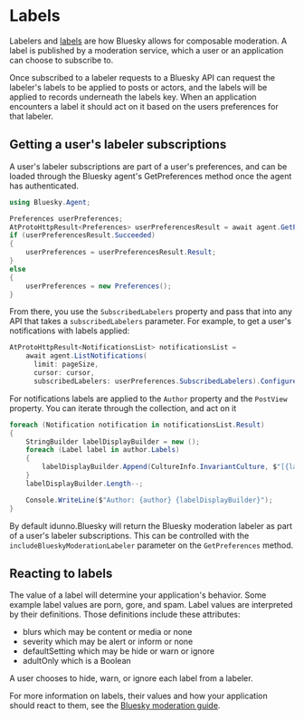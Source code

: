 # <a name="labels">Labels</a>
Labelers and [labels](https://docs.bsky.app/docs/advanced-guides/moderation) are how Bluesky allows for composable moderation.
A label is published by a moderation service, which a user or an application can choose to subscribe to.

Once subscribed to a labeler requests to a Bluesky API can request the labeler's labels to be applied to posts or actors,
and the labels will be applied to records underneath the labels key. When an application encounters a label it should act on it based on
the users preferences for that labeler.

## <a name="labelSubscriptions">Getting a user's labeler subscriptions</a>
A user's labeler subscriptions are part of a user's preferences, and can be loaded through the Bluesky agent's GetPreferences method once
the agent has authenticated.

```c#
using Bluesky.Agent;

Preferences userPreferences;
AtProtoHttpResult<Preferences> userPreferencesResult = await agent.GetPreferences();
if (userPreferencesResult.Succeeded)
{
    userPreferences = userPreferencesResult.Result;
}
else
{
    userPreferences = new Preferences();
}
````

From there, you use the `SubscribedLabelers` property and pass that into any API that takes a `subscribedLabelers` parameter.
For example, to get a user's notifications with labels applied:

```c#
AtProtoHttpResult<NotificationsList> notificationsList =
    await agent.ListNotifications(
      limit: pageSize,
      cursor: cursor,
      subscribedLabelers: userPreferences.SubscribedLabelers).ConfigureAwait(false);
```

For notifications labels are applied to the `Author` property and the `PostView` property. You can iterate through the collection, and act on it

```c#
foreach (Notification notification in notificationsList.Result)
{
    StringBuilder labelDisplayBuilder = new ();
    foreach (Label label in author.Labels)
    {
        labelDisplayBuilder.Append(CultureInfo.InvariantCulture, $"[{label.Value}] ");
    }
    labelDisplayBuilder.Length--;

    Console.WriteLine($"Author: {author} {labelDisplayBuilder}");
}
```

By default idunno.Bluesky will return the Bluesky moderation labeler as part of a user's labeler subscriptions. This can be controlled
with the `includeBlueskyModerationLabeler` parameter on the `GetPreferences` method.

## <a name="labelReacting">Reacting to labels</a>
The value of a label will determine your application's behavior. Some example label values are porn, gore, and spam.
Label values are interpreted by their definitions. Those definitions include these attributes:

* blurs which may be content or media or none
* severity which may be alert or inform or none
* defaultSetting which may be hide or warn or ignore
* adultOnly which is a Boolean

A user chooses to hide, warn, or ignore each label from a labeler.

For more information on labels, their values and how your application should react to them, see the
[Bluesky moderation guide](https://docs.bsky.app/docs/advanced-guides/moderation).
